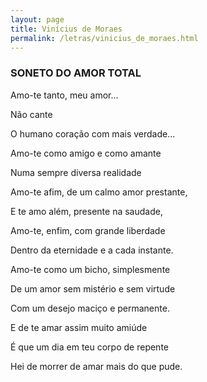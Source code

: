 ```yaml
---
layout: page
title: Vinícius de Moraes
permalink: /letras/vinicius_de_moraes.html
---
```


### SONETO DO AMOR TOTAL

Amo-te tanto, meu amor...

Não cante

O humano coração com mais verdade...

Amo-te como amigo e como amante

Numa sempre diversa realidade

Amo-te afim, de um calmo amor prestante,

E te amo além, presente na saudade,

Amo-te, enfim, com grande liberdade

Dentro da eternidade e a cada instante.

Amo-te como um bicho, simplesmente

De um amor sem mistério e sem virtude

Com um desejo maciço e permanente.

E de te amar assim muito amiúde

É que um dia em teu corpo de repente

Hei de morrer de amar mais do que pude.